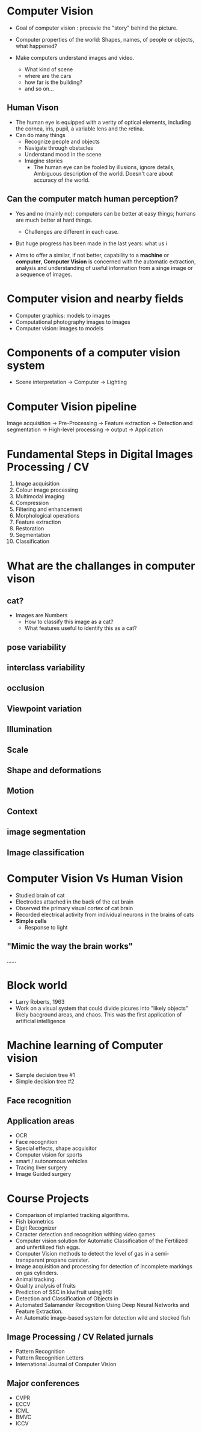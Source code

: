 
# Computer Vision 
- Goal of computer vision : precevie the "story" behind the picture.
- Computer properties of the world: Shapes, names, of people or objects, what happened?

- Make computers understand images and video. 
	- What kind of scene
	- where are the cars
	- how far is the building?
	- and so on...

## Human Vison
- The human eye is equipped with a verity of optical elements, including the cornea, iris, pupil, a variable lens and the retina.
- Can do many things
	- Recognize people and objects
	- Navigate through obstacles
	- Understand mood in the scene
	- Imagine stories 
		- The human eye can be fooled by illusions, ignore details, Ambiguous description of the world. Doesn't care about accuracy of the world.

## Can the computer match human perception?
- Yes and no (mainly no): computers can be better at easy things; humans are much better at hard things.
	- Challenges are different in each case.
- But huge progress has been made in the last years: what us i

- Aims to offer a similar, if not better, capability to a **machine** or **computer**, **Computer Vision** is concerned with the automatic extraction, analysis and understanding of useful information from a singe image or a sequence of images. 

# Computer vision and nearby fields 
- Computer graphics: models to images
- Computational photography images to images 
- Computer vision: images to models

# Components of a computer vision system 

- Scene interpretation -> Computer -> Lighting 


# Computer Vision pipeline 

Image acquisition -> Pre-Processing -> Feature extraction -> Detection and segmentation -> High-level processing -> output -> Application 

# Fundamental Steps in Digital Images Processing / CV

1. Image acquisition
2. Colour image processing
3. Multimodal imaging 
4. Compression
5. Filtering and enhancement
6. Morphological operations
7. Feature extraction
8. Restoration 
9. Segmentation 
10. Classification 


# What are the challanges in computer vison

## cat?
- Images are Numbers
	- How to classify this image as a cat?
	- What features useful to identify this as a cat?

## pose variability

## interclass variability

## occlusion 

## Viewpoint variation 

## Illumination

## Scale 

## Shape and deformations

## Motion 

## Context 

## image segmentation 

## Image classification 

# Computer Vision Vs Human Vision
- Studied brain of cat
- Electrodes attached in the back of the cat brain
- Observed the primary visual cortex of cat brain 
- Recorded electrical activity from individual neurons in the brains of cats
- **Simple cells**
	- Response to light 

## "Mimic the way the brain works"
......

# Block world
- Larry Roberts, 1963
- Work on a visual system that could divide picures into "likely objects" likely bacground areas, and chaos. This was the first application of artificial intelligence 

# Machine learning of Computer vision 
- Sample decision tree #1 
- Simple decision tree #2


## Face recognition 

## Application areas
- OCR
- Face recognition 
- Special effects, shape acquisitor
- Computer vision for sports
- smart / autonomous vehicles 
- Tracing liver surgery 
- Image Guided surgery 

# Course Projects 

- Comparison of implanted tracking algorithms.
- Fish biometrics
- Digit Recognizer 
- Caracter detection and recognition withing video games
- Computer vision solution for Automatic Classification of the Fertilized and unfertilized fish eggs.
- Computer Vision methods to detect the level of gas in a semi-transparent propane canister.
- Image acquisition and processing for detection of incomplete markings on gas cylinders.
- Animal tracking.
- Quality analysis of fruits 
- Prediction of SSC in kiwifruit using HSI
- Detection and Classification of Objects in 
- Automated Salamander Recognition Using Deep Neural Networks and Feature Extraction.
- An Automatic image-based system for detection wild and stocked fish 

## Image Processing / CV Related jurnals
- Pattern Recognition
- Pattern Recognition Letters
- International Journal of Computer Vision 

## Major conferences 
- CVPR
- ECCV
- ICML
- BMVC
- ICCV





